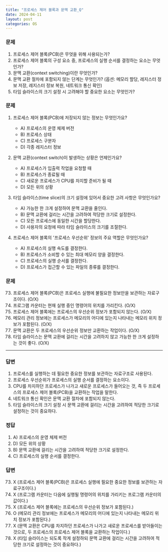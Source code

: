 ```yaml
---
title: "프로세스 제어 블록과 문맥 교환_Q"
date: 2024-04-11
layout: post
categories: OS
---
```

### 문제

1.  프로세스 제어 블록(PCB)은 무엇을 위해 사용되는가?
2.  프로세스 제어 블록의 구성 요소 중, 프로세스의 실행 순서를 결정하는 요소는 무엇인가?
3.  문맥 교환(context switching)이란 무엇인가?
4.  문맥 교환 절차에 포함되지 않는 단계는 무엇인가? (옵션: 메모리 할당, 레지스터 정보 저장, 레지스터 정보 복원, 네트워크 통신 확인)
5.  타임 슬라이스의 크기 설정 시 고려해야 할 중요한 요소는 무엇인가?

### 문제

1.  프로세스 제어 블록(PCB)에 저장되지 않는 정보는 무엇인가요?
    
    *   A) 프로세스의 운영 체제 버전
    *   B) 프로세스 상태
    *   C) 프로세스 구분자
    *   D) 각종 레지스터 정보
2.  문맥 교환(context switch)이 발생하는 상황은 언제인가요?
    
    *   A) 프로세스가 입출력 작업을 요청할 때
    *   B) 프로세스가 종료될 때
    *   C) 새로운 프로세스가 CPU를 차지할 준비가 될 때
    *   D) 모든 위의 상황
3.  타임 슬라이스(time slice)의 크기 설정에 있어서 중요한 고려 사항은 무엇인가요?
    
    *   A) 가능한 한 크게 설정하여 문맥 교환을 줄인다.
    *   B) 문맥 교환에 걸리는 시간을 고려하여 적당한 크기로 설정한다.
    *   C) 모든 프로세스에 동일한 시간을 할당한다.
    *   D) 사용자의 요청에 따라 타임 슬라이스의 크기를 조절한다.
4.  프로세스 제어 블록의 '프로세스 우선순위' 정보의 주요 역할은 무엇인가요?
    
    *   A) 프로세스의 실행 속도를 결정한다.
    *   B) 프로세스가 소비할 수 있는 최대 메모리 양을 결정한다.
    *   C) 프로세스의 실행 순서를 결정한다.
    *   D) 프로세스가 접근할 수 있는 파일의 종류를 결정한다.

### 문제

73.  프로세스 제어 블록(PCB)은 프로세스 실행에 불필요한 정보만을 보관하는 자료구조이다. (O/X)
74.  프로그램 카운터는 현재 실행 중인 명령어의 위치를 가리킨다. (O/X)
75.  프로세스 제어 블록에는 프로세스의 우선순위 정보가 포함되지 않는다. (O/X)
76.  메모리 관리 정보에는 프로세스가 메모리의 어디에 있는지 나타내는 메모리 위치 정보가 포함된다. (O/X)
77.  문맥 교환은 두 프로세스의 우선순위 정보만 교환하는 작업이다. (O/X)
78.  타임 슬라이스는 문맥 교환에 걸리는 시간을 고려하지 않고 가능한 한 크게 설정하는 것이 좋다. (O/X)



<hr>



### 답변

1.  프로세스를 실행하는 데 필요한 중요한 정보를 보관하는 자료구조로 사용된다.
2.  프로세스 우선순위가 프로세스의 실행 순서를 결정하는 요소이다.
3.  CPU를 차지하던 프로세스가 나가고 새로운 프로세스가 들어오는 것, 즉 두 프로세스의 프로세스 제어 블록(PCB)을 교환하는 작업을 말한다.
4.  네트워크 통신 확인은 문맥 교환 절차에 포함되지 않는다.
5.  타임 슬라이스의 크기 설정 시 문맥 교환에 걸리는 시간을 고려하여 적당한 크기로 설정하는 것이 중요하다.


### 정답

1.  A) 프로세스의 운영 체제 버전
2.  D) 모든 위의 상황
3.  B) 문맥 교환에 걸리는 시간을 고려하여 적당한 크기로 설정한다.
4.  C) 프로세스의 실행 순서를 결정한다.


### 답변

73.  X (프로세스 제어 블록(PCB)은 프로세스 실행에 필요한 중요한 정보를 보관하는 자료구조이다.)
74.  X (프로그램 카운터는 다음에 실행될 명령어의 위치를 가리키는 프로그램 카운터의 값이다.)
75.  X (프로세스 제어 블록에는 프로세스의 우선순위 정보가 포함된다.)
76.  O (메모리 관리 정보에는 프로세스가 메모리의 어디에 있는지 나타내는 메모리 위치 정보가 포함된다.)
77.  X (문맥 교환은 CPU를 차지하던 프로세스가 나가고 새로운 프로세스를 받아들이는 것으로, 두 프로세스의 프로세스 제어 블록을 교환하는 작업이다.)
78.  X (타임 슬라이스는 되도록 작게 설정하되 문맥 교환에 걸리는 시간을 고려하여 적당한 크기로 설정하는 것이 중요하다.)
